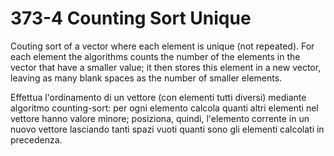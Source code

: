 # 373-4 Counting Sort Unique

Couting sort of a vector where each element is unique (not repeated). For each element
the algorithms counts the number of the elements in the vector that have a smaller
value; it then stores this element in a new vector, leaving as many blank spaces as
the number of smaller elements.

Effettua l'ordinamento di un vettore (con elementi tutti diversi) mediante algoritmo
counting-sort: per ogni elemento calcola quanti altri elementi nel vettore hanno
valore minore; posiziona, quindi, l'elemento corrente in un nuovo vettore lasciando
tanti spazi vuoti quanti sono gli elementi calcolati in precedenza. 
